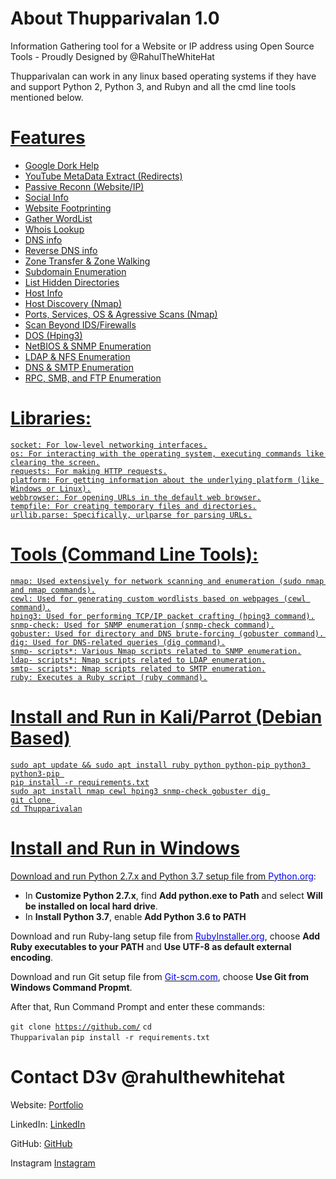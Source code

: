 # About Thupparivalan 1.0
Information Gathering tool for a Website or IP address using Open Source Tools - Proudly Designed by @RahulTheWhiteHat

Thupparivalan can work in any linux based operating systems if they have and support Python 2, Python 3, and Rubyn and all the cmd line tools mentioned below.
<a href="https://youtu.be/7InI9vDDsgM">

# Features
 * Google Dork Help
 * YouTube MetaData Extract (Redirects)
 * Passive Reconn (Website/IP)
 * Social Info
 * Website Footprinting
 * Gather WordList
 * Whois Lookup
 * DNS info
 * Reverse DNS info
 * Zone Transfer & Zone Walking
 * Subdomain Enumeration
 * List Hidden Directories
 * Host Info
 * Host Discovery (Nmap)
 * Ports, Services, OS & Agressive Scans (Nmap)
 * Scan Beyond IDS/Firewalls
 * DOS (Hping3)
 * NetBIOS & SNMP Enumeration
 * LDAP & NFS Enumeration                    
 * DNS & SMTP Enumeration
 * RPC, SMB, and FTP Enumeration 
 
# Libraries:
    socket: For low-level networking interfaces.
    os: For interacting with the operating system, executing commands like clearing the screen.
    requests: For making HTTP requests.
    platform: For getting information about the underlying platform (like Windows or Linux).
    webbrowser: For opening URLs in the default web browser.
    tempfile: For creating temporary files and directories.
    urllib.parse: Specifically, urlparse for parsing URLs.

# Tools (Command Line Tools):
    nmap: Used extensively for network scanning and enumeration (sudo nmap and nmap commands).
    cewl: Used for generating custom wordlists based on webpages (cewl command).
    hping3: Used for performing TCP/IP packet crafting (hping3 command).
    snmp-check: Used for SNMP enumeration (snmp-check command).
    gobuster: Used for directory and DNS brute-forcing (gobuster command).  
    dig: Used for DNS-related queries (dig command).
    snmp- scripts*: Various Nmap scripts related to SNMP enumeration.
    ldap- scripts*: Nmap scripts related to LDAP enumeration.
    smtp- scripts*: Nmap scripts related to SMTP enumeration.
    ruby: Executes a Ruby script (ruby command).
 
 # Install and Run in Kali/Parrot (Debian Based)
 
    sudo apt update && sudo apt install ruby python python-pip python3 python3-pip 
    pip install -r requirements.txt
    sudo apt install nmap cewl hping3 snmp-check gobuster dig 
    git clone 
    cd Thupparivalan
     
    
# Install and Run in Windows
Download and run Python 2.7.x and Python 3.7 setup file from <a href="https://python.org" target="_blank"><span style="color: blue">Python.org</span></a>:

 * In <strong>Customize Python 2.7.x</strong>, find <strong>Add python.exe to Path</strong> and select <strong>Will be installed on local hard drive</strong>.
 * In <strong>Install Python 3.7</strong>, enable <strong>Add Python 3.6 to PATH</strong>

Download and run Ruby-lang setup file from <a href="https://rubyinstaller.org" target="_blank"><span style="color: blue">RubyInstaller.org</span></a>, choose <strong>Add Ruby executables to your PATH</strong> and <strong>Use UTF-8 as default external encoding</strong>.

Download and run Git setup file from <a href="https://Git-scm.com" target="_blank"><span style="color: blue">Git-scm.com</span></a>, choose <strong>Use Git from Windows Command Propmt</strong>.

After that, Run Command Prompt and enter these commands:

<code>git clone https://github.com/</code>
<code>cd Thupparivalan</code>
<code>pip install -r requirements.txt</code>


# Contact D3v @rahulthewhitehat

Website: <a href="https://rahulthewhitehat.github.io" target="_blank"><span style="color: blue"></span>Portfolio</a>

LinkedIn: <a href="https://linkedin.com/rahulthewhitehat" target="_blank"><span style="color: blue"></span>LinkedIn</a>

GitHub: <a href="https://github.com/rahulthewhitehat" target="_blank"><span style="color: blue"></span>GitHub</a>

Instagram <a href="https://instagram.com/rahulthewhitehat" target="_blank"><span style="color: blue"></span>Instagram</a>


